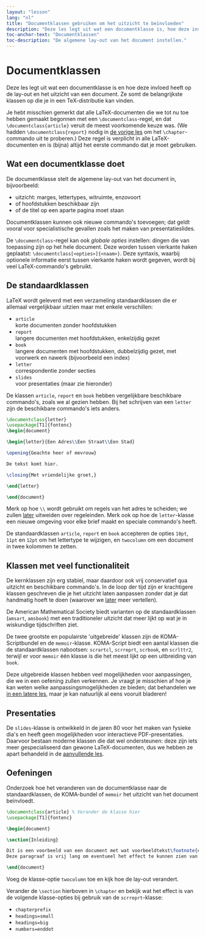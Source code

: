 ```yaml
---
layout: "lesson"
lang: "nl"
title: "Documentklassen gebruiken om het uitzicht te beïnvloeden"
description: "Deze les legt uit wat een documentklasse is, hoe deze invloed heeft op de lay-out van een document, en somt de belangrijkste klassen op die je in een TeX-distributie kan vinden."
toc-anchor-text: "Documentklassen"
toc-description: "De algemene lay-out van het document instellen."
---
```


# Documentklassen

<span
  class="summary">Deze les legt uit wat een documentklasse is en hoe deze invloed heeft op de lay-out en het uitzicht van een document. Ze somt de belangrijkste klassen op die je in een TeX-distributie kan vinden.</span>

Je hebt misschien gemerkt dat alle LaTeX-documenten die we tot nu toe hebben gemaakt begonnen met een `\documentclass`-regel, en dat `\documentclass{article}` veruit de meest voorkomende keuze was.
(We hadden `\documentclass{report}` nodig in [de vorige les](lesson-04) om het `\chapter`-commando uit te proberen.)
Deze regel is verplicht in alle LaTeX-documenten en is (bijna) altijd het eerste commando dat je moet gebruiken.

## Wat een documentklasse doet

De documentklasse stelt de algemene lay-out van het document in, bijvoorbeeld:

- uitzicht: marges, lettertypes, witruimte, enzovoort
- of hoofdstukken beschikbaar zijn
- of de titel op een aparte pagina moet staan

Documentklassen kunnen ook nieuwe commando's toevoegen;
dat geldt vooral voor specialistische gevallen zoals het maken van presentatieslides.

De `\documentclass`-regel kan ook _globale opties_ instellen: dingen die van toepassing zijn op het hele document.
Deze worden tussen vierkante haken geplaatst: `\documentclass[<opties>]{<naam>}`.
Deze syntaxis, waarbij optionele informatie eerst tussen vierkante haken wordt gegeven, wordt bij veel LaTeX-commando's gebruikt.

## De standaardklassen

LaTeX wordt geleverd met een verzameling standaardklassen die er allemaal vergelijkbaar uitzien maar met enkele verschillen:

- `article`  
  korte documenten zonder hoofdstukken
- `report`  
  langere documenten met hoofdstukken, enkelzijdig gezet
- `book`  
  langere documenten met hoofdstukken, dubbelzijdig gezet, met voorwerk en
  nawerk (bijvoorbeeld een index)
- `letter`  
  correspondentie zonder secties
- `slides`  
  voor presentaties (maar zie hieronder)

De klassen `article`, `report` en `book` hebben vergelijkbare beschikbare commando's, zoals we al gezien hebben.
Bij het schrijven van een `letter` zijn de beschikbare commando's iets anders.

```latex
\documentclass{letter}
\usepackage[T1]{fontenc}
\begin{document}

\begin{letter}{Een Adres\\Een Straat\\Een Stad}

\opening{Geachte heer of mevrouw}

De tekst komt hier.

\closing{Met vriendelijke groet,}

\end{letter}

\end{document}
```

Merk op hoe ``\\`` wordt gebruikt om regels van het adres te scheiden;
we zullen [later](lesson-11) uitweiden over regeleinden.
Merk ook op hoe de `letter`-klasse een nieuwe omgeving voor elke brief maakt en speciale commando's heeft.

De standaardklassen `article`, `report` en `book` accepteren de opties `10pt`,
`11pt` en `12pt` om het lettertype te wijzigen, en `twocolumn` om een document in twee kolommen te zetten.

## Klassen met veel functionaliteit

De kernklassen zijn erg stabiel, maar daardoor ook vrij
conservatief qua uitzicht en beschikbare commando's.
In de loop der tijd zijn er krachtigere klassen geschreven die je het uitzicht laten aanpassen zonder dat je dat handmatig hoeft te doen (waarover we [later](lesson-11) meer vertellen).

De American Mathematical Society biedt varianten op de standaardklassen (`amsart`, `amsbook`) met een traditioneler uitzicht dat meer lijkt op wat je in wiskundige tijdschriften ziet.

De twee grootste en populairste 'uitgebreide' klassen zijn de KOMA-Scriptbundel en de `memoir`-klasse.
KOMA-Script biedt een aantal klassen die de standaardklassen nabootsen: `scrartcl`, `scrreprt`, `scrbook`, en `scrlttr2`, terwijl er voor `memoir` één klasse is die het meest lijkt op een uitbreiding van `book`.

Deze uitgebreide klassen hebben veel mogelijkheden voor aanpassingen, die we in een oefening zullen verkennen.
Je vraagt je misschien af hoe je kan weten welke aanpassingsmogelijkheden ze bieden;
dat behandelen we [in een latere les](lesson-16), maar je kan natuurlijk al eens vooruit bladeren!

## Presentaties

De `slides`-klasse is ontwikkeld in de jaren 80 voor het maken van fysieke dia's en heeft geen mogelijkheden voor interactieve PDF-presentaties.
Daarvoor bestaan moderne klassen die dat wel ondersteunen: deze zijn iets meer
gespecialiseerd dan gewone LaTeX-documenten, dus we hebben ze apart behandeld in de [aanvullende les](more-05).

## Oefeningen

Onderzoek hoe het veranderen van de documentklasse naar de standaardklassen, de KOMA-bundel of `memoir` het uitzicht van het document beïnvloedt.

```latex
\documentclass{article} % Verander de klasse hier
\usepackage[T1]{fontenc}

\begin{document}

\section{Inleiding}

Dit is een voorbeeld van een document met wat voorbeeldtekst\footnote{en een voetnoot}.
Deze paragraaf is vrij lang om eventueel het effect te kunnen zien van het gebruik van twee kolommen in het document.

\end{document}
```

Voeg de klasse-optie `twocolumn` toe en kijk hoe de lay-out verandert.

Verander de `\section` hierboven in `\chapter` en bekijk wat het effect is van de
volgende klasse-opties bij gebruik van de `scrreprt`-klasse:

- `chapterprefix`
- `headings=small`
- `headings=big`
- `numbers=enddot`
